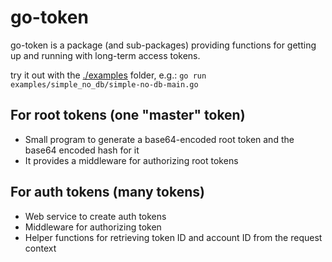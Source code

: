 # go-token

go-token is a package (and sub-packages) providing functions for getting up and running with long-term access tokens.

try it out with the [./examples](examples) folder, e.g.: `go run examples/simple_no_db/simple-no-db-main.go`

## For root tokens (one "master" token)

- Small program to generate a base64-encoded root token and the base64 encoded hash for it
- It provides a middleware for authorizing root tokens

## For auth tokens (many tokens)

- Web service to create auth tokens
- Middleware for authorizing token
- Helper functions for retrieving token ID and account ID from the request context
